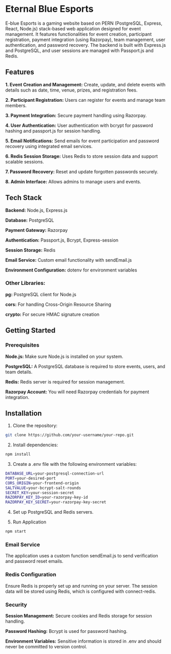 # Eternal Blue Esports

E-blue Esports is a gaming website based on PERN (PostgreSQL, Express, React, Node.js) stack-based web application designed for event management. It features functionalities for event creation, participant registration, payment integration (using Razorpay), team management, user authentication, and password recovery. The backend is built with Express.js and PostgreSQL, and user sessions are managed with Passport.js and Redis.

## Features
**1. Event Creation and Management:** Create, update, and delete events with details such as date, time, venue, prizes, and registration fees.

**2. Participant Registration:** Users can register for events and manage team members.

**3. Payment Integration:** Secure payment handling using Razorpay.

**4. User Authentication:** User authentication with bcrypt for password hashing and passport.js for session handling.

**5. Email Notifications:** Send emails for event participation and password recovery using integrated email services.

**6. Redis Session Storage:** Uses Redis to store session data and support scalable sessions.

**7. Password Recovery:** Reset and update forgotten passwords securely.

**8. Admin Interface:** Allows admins to manage users and events.

## Tech Stack
**Backend:** Node.js, Express.js

**Database:** PostgreSQL

**Payment Gateway:** Razorpay

**Authentication:** Passport.js, Bcrypt, Express-session

**Session Storage:** Redis

**Email Service:** Custom email functionality with sendEmail.js

**Environment Configuration:** dotenv for environment variables

### Other Libraries:

**pg:** PostgreSQL client for Node.js

**cors:** For handling Cross-Origin Resource Sharing

**crypto:** For secure HMAC signature creation

## Getting Started
### Prerequisites
**Node.js:** Make sure Node.js is installed on your system.

**PostgreSQL:** A PostgreSQL database is required to store events, users, and team details.

**Redis:** Redis server is required for session management.

**Razorpay Account:** You will need Razorpay credentials for payment integration.

## Installation
1. Clone the repository:
```bash
git clone https://github.com/your-username/your-repo.git

```
2. Install dependencies:
```bash
npm install

```
3. Create a .env file with the following environment variables:

```bash
DATABASE_URL=your-postgresql-connection-url
PORT=your-desired-port
CORS_ORIGIN=your-frontend-origin
SALTVALUE=your-bcrypt-salt-rounds
SECRET_KEY=your-session-secret
RAZORPAY_KEY_ID=your-razorpay-key-id
RAZORPAY_KEY_SECRET=your-razorpay-key-secret
```
4. Set up PostgreSQL and Redis servers.

5. Run Application
```bash
npm start
```

### Email Service
The application uses a custom function sendEmail.js to send verification and password reset emails.

### Redis Configuration
Ensure Redis is properly set up and running on your server. The session data will be stored using Redis, which is configured with connect-redis.

### Security
**Session Management:** Secure cookies and Redis storage for session handling.

**Password Hashing:** Bcrypt is used for password hashing.

**Environment Variables:** Sensitive information is stored in .env and should never be committed to version control.
